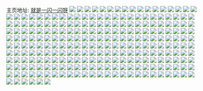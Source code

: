 主页地址: [就是一闪一闪呀](https://weibo.com/u/2200563581) 
![](https://wx4.sinaimg.cn/mw2000/8329ef7dly1h2n3npn4r2j20wi0nejxf.jpg) 
![](https://wx4.sinaimg.cn/mw2000/8329ef7dly1gvu57hcpphj20u01407l1.jpg) 
![](https://wx4.sinaimg.cn/mw2000/8329ef7dly1gvu57fq4q8j20u0140tok.jpg) 
![](https://wx4.sinaimg.cn/mw2000/8329ef7dly1gvu57j2r15j20v80tyn63.jpg) 
![](https://wx4.sinaimg.cn/mw2000/8329ef7dly1gvu57qcznkj23402c0kjo.jpg) 
![](https://wx4.sinaimg.cn/mw2000/8329ef7dly1gvu57tc7b2j23402c0b2c.jpg) 
![](https://wx4.sinaimg.cn/mw2000/8329ef7dly1gvu57vyf0sj23402c07wk.jpg) 
![](https://wx4.sinaimg.cn/mw2000/002oVl6Zly1gvqg3okpjsj61o02807wi02.jpg) 
![](https://wx4.sinaimg.cn/mw2000/002oVl6Zly1gvqg3jn5brj63402c04qs02.jpg) 
![](https://wx4.sinaimg.cn/mw2000/002oVl6Zly1gvqg3r324rj63402c0qv702.jpg) 
![](https://wx4.sinaimg.cn/mw2000/8329ef7dly1gv03w99ehcj22c032ie83.jpg) 
![](https://wx4.sinaimg.cn/mw2000/002oVl6Zly1gv03wbx9ogj62c0340hdu02.jpg) 
![](https://wx4.sinaimg.cn/mw2000/002oVl6Zly1gv03wejs5qj63402c01kz02.jpg) 
![](https://wx4.sinaimg.cn/mw2000/8329ef7dly1gv03whdg73j23402c0hdv.jpg) 
![](https://wx4.sinaimg.cn/mw2000/8329ef7dly1gtrzr7spnpj23402c0u0z.jpg) 
![](https://wx4.sinaimg.cn/mw2000/8329ef7dly1gtr0biey3xj22c02v8npe.jpg) 
![](https://wx4.sinaimg.cn/mw2000/8329ef7dly1gtr0bnt7t3j22c02v8hdu.jpg) 
![](https://wx4.sinaimg.cn/mw2000/8329ef7dly1gtgp7uiskfj22c03401kz.jpg) 
![](https://wx4.sinaimg.cn/mw2000/8329ef7dly1gtfe2wzel9j22c02c0kjl.jpg) 
![](https://wx4.sinaimg.cn/mw2000/8329ef7dly1gtfe2y4qzfj22c02c0npd.jpg) 
![](https://wx4.sinaimg.cn/mw2000/8329ef7dly1gtf01bfr4sj20bi069gmb.jpg) 
![](https://wx4.sinaimg.cn/mw2000/8329ef7dly1gtecodyptmj22c02c0kjm.jpg) 
![](https://wx4.sinaimg.cn/mw2000/8329ef7dly1gtecnkhbwnj22c02c0x6q.jpg) 
![](https://wx4.sinaimg.cn/mw2000/8329ef7dly1gtc1z4cl52j22c02c07wi.jpg) 
![](https://wx4.sinaimg.cn/mw2000/8329ef7dly1gtc264x4caj22c02c0kjl.jpg) 
![](https://wx4.sinaimg.cn/mw2000/8329ef7dly1gtc266w5lzj22c02awx6p.jpg) 
![](https://wx4.sinaimg.cn/mw2000/8329ef7dly1gt9t7vz2qkj20u00u045u.jpg) 
![](https://wx4.sinaimg.cn/mw2000/8329ef7dly1gt9t7x4mfhj20u00u0wom.jpg) 
![](https://wx4.sinaimg.cn/mw2000/8329ef7dly1gt9t8o0xa9j20u0140ann.jpg) 
![](https://wx4.sinaimg.cn/mw2000/8329ef7dly1gt8kr5y1x2j20u00u0qhb.jpg) 
![](https://wx4.sinaimg.cn/mw2000/8329ef7dly1gt8kjmvgkuj20u00u0nbo.jpg) 
![](https://wx4.sinaimg.cn/mw2000/8329ef7dly1gt8j2788i5j20u00u0n5w.jpg) 
![](https://wx4.sinaimg.cn/mw2000/8329ef7dly1gt8j40pva9j20u00u0wmo.jpg) 
![](https://wx4.sinaimg.cn/mw2000/8329ef7dly1gsospyc8iaj22c02c0e83.jpg) 
![](https://wx4.sinaimg.cn/mw2000/8329ef7dly1gsospvf0d1j22c02c0qv6.jpg) 
![](https://wx4.sinaimg.cn/mw2000/8329ef7dly1gsosq1pu92j22c03404qs.jpg) 
![](https://wx4.sinaimg.cn/mw2000/8329ef7dly1gpxdaw6wsgj20n01ds4qu.jpg) 
![](https://wx4.sinaimg.cn/mw2000/8329ef7dly1geqnyk7xdnj21o0280npe.jpg) 
![](https://wx4.sinaimg.cn/mw2000/8329ef7dly1geqnyj156ij21o0280u0y.jpg) 
![](https://wx4.sinaimg.cn/mw2000/8329ef7dly1geqnyl4a38j21o02807wi.jpg) 
![](https://wx4.sinaimg.cn/mw2000/8329ef7dly1geqnymmd1gj21o0280qv9.jpg) 
![](https://wx4.sinaimg.cn/mw2000/8329ef7dly1ge248gstlxj21400u01ky.jpg) 
![](https://wx4.sinaimg.cn/mw2000/8329ef7dly1ge248hjut9j21400u0x6p.jpg) 
![](https://wx4.sinaimg.cn/mw2000/8329ef7dly1ge248fzcfaj225s1mcx6p.jpg) 
![](https://wx4.sinaimg.cn/mw2000/8329ef7dly1ge248kwcc3j20u0140e81.jpg) 
![](https://wx4.sinaimg.cn/mw2000/8329ef7dly1ge24fn102vj21ho1zkhdy.jpg) 
![](https://wx4.sinaimg.cn/mw2000/8329ef7dly1ge248jd9v9j20u01407wi.jpg) 
![](https://wx4.sinaimg.cn/mw2000/8329ef7dly1ge24owl3a6j21400u04qq.jpg) 
![](https://wx4.sinaimg.cn/mw2000/8329ef7dly1ge24oppgpsj21400u0qv6.jpg) 
![](https://wx4.sinaimg.cn/mw2000/8329ef7dly1ge24ooc3ebj20u00minla.jpg) 
![](https://wx4.sinaimg.cn/mw2000/8329ef7dly1gdzcvwvvbhj20u00u0npd.jpg) 
![](https://wx4.sinaimg.cn/mw2000/8329ef7dly1gdzcvyfqttj20u00u0qv5.jpg) 
![](https://wx4.sinaimg.cn/mw2000/8329ef7dly1gdzcvvoi9ij20u00u0qv5.jpg) 
![](https://wx4.sinaimg.cn/mw2000/8329ef7dly1gdzcw0cgg6j20u00u07wh.jpg) 
![](https://wx4.sinaimg.cn/mw2000/8329ef7dly1gdzcw2fuiyj20u00u0qv5.jpg) 
![](https://wx4.sinaimg.cn/mw2000/8329ef7dly1gdzcw3n10dj20u00u0npd.jpg) 
![](https://wx4.sinaimg.cn/mw2000/8329ef7dly1gd0imb5nchj22c02c01ky.jpg) 
![](https://wx4.sinaimg.cn/mw2000/8329ef7dly1gd0imbrq28j20u00u0afk.jpg) 
![](https://wx4.sinaimg.cn/mw2000/8329ef7dly1gczdf1vm5wj22c02c04qq.jpg) 
![](https://wx4.sinaimg.cn/mw2000/8329ef7dly1gczdf3bvm3j22c02c07wi.jpg) 
![](https://wx4.sinaimg.cn/mw2000/8329ef7dly1gczezk95j5j20u00usar4.jpg) 
![](https://wx4.sinaimg.cn/mw2000/8329ef7dly1gcttbm8m1rj20nz0lxq54.jpg) 
![](https://wx4.sinaimg.cn/mw2000/8329ef7dgy1gcr7gspwvnj21o01wtb29.jpg) 
![](https://wx4.sinaimg.cn/mw2000/8329ef7dgy1gcr7gw4nqcj22c02vl7wi.jpg) 
![](https://wx4.sinaimg.cn/mw2000/8329ef7dgy1gcr7gy9b2jj22bc2bckjl.jpg) 
![](https://wx4.sinaimg.cn/mw2000/8329ef7dgy1gc8lkk1x5uj20u00u07wh.jpg) 
![](https://wx4.sinaimg.cn/mw2000/8329ef7dgy1gc8lm2k02qj21o0280npd.jpg) 
![](https://wx4.sinaimg.cn/mw2000/8329ef7dgy1gc8lljt6ntj21o0280qv5.jpg) 
![](https://wx4.sinaimg.cn/mw2000/8329ef7dly1gbw93log97j20u0140e81.jpg) 
![](https://wx4.sinaimg.cn/mw2000/8329ef7dly1gbw925kim9j20u00u00z9.jpg) 
![](https://wx4.sinaimg.cn/mw2000/8329ef7dly1gbqdn0qga9j20u00u0b1n.jpg) 
![](https://wx4.sinaimg.cn/mw2000/8329ef7dly1gbqdmvyptgj20u00u07wh.jpg) 
![](https://wx4.sinaimg.cn/mw2000/8329ef7dly1gbqdn6k9zgj20u00u0e81.jpg) 
![](https://wx4.sinaimg.cn/mw2000/8329ef7dly1gbk6b1m5xej20u01407wh.jpg) 
![](https://wx4.sinaimg.cn/mw2000/8329ef7dly1gbj4epglybj22c03407wj.jpg) 
![](https://wx4.sinaimg.cn/mw2000/8329ef7dly1gbj4hs7phwj23402c0e82.jpg) 
![](https://wx4.sinaimg.cn/mw2000/8329ef7dly1gbj4if3zwtj23402c0b2a.jpg) 
![](https://wx4.sinaimg.cn/mw2000/8329ef7dly1gbj4dw8au9j22c02c0hdu.jpg) 
![](https://wx4.sinaimg.cn/mw2000/8329ef7dly1gbh9r4fxuwj20u00u0hdt.jpg) 
![](https://wx4.sinaimg.cn/mw2000/8329ef7dly1gbi6dlsysvj20n0164n13.jpg) 
![](https://wx4.sinaimg.cn/mw2000/8329ef7dly1gbi6dm9ocdj20n0174dke.jpg) 
![](https://wx4.sinaimg.cn/mw2000/8329ef7dly1gbdlrgm2osj20se13zhdt.jpg) 
![](https://wx4.sinaimg.cn/mw2000/8329ef7dly1gbbio8kqcmj22402tcb2d.jpg) 
![](https://wx4.sinaimg.cn/mw2000/8329ef7dly1gau3yztyn3j20u00u0qv5.jpg) 
![](https://wx4.sinaimg.cn/mw2000/8329ef7dly1gau3z3spxcj20u00u0npd.jpg) 
![](https://wx4.sinaimg.cn/mw2000/8329ef7dly1gau391jpjlj20u00zsb29.jpg) 
![](https://wx4.sinaimg.cn/mw2000/8329ef7dly1gardyerc9tj21o0280npd.jpg) 
![](https://wx4.sinaimg.cn/mw2000/8329ef7dly1gapg6jnqedj20u0140qv5.jpg) 
![](https://wx4.sinaimg.cn/mw2000/8329ef7dly1gapg6levm0j22402tc1l3.jpg) 
![](https://wx4.sinaimg.cn/mw2000/8329ef7dly1gapg6pd6jdj20u0140qv5.jpg) 
![](https://wx4.sinaimg.cn/mw2000/8329ef7dly1gamvmiffqxj20u00u0qp6.jpg) 
![](https://wx4.sinaimg.cn/mw2000/8329ef7dly1ga9wv1liluj20u00u07wh.jpg) 
![](https://wx4.sinaimg.cn/mw2000/8329ef7dly1ga5fdtoz78j21400u07wh.jpg) 
![](https://wx4.sinaimg.cn/mw2000/8329ef7dly1ga46b5ta1uj20u00u0e81.jpg) 
![](https://wx4.sinaimg.cn/mw2000/8329ef7dly1ga0r43b9ipj20u00u0e81.jpg) 
![](https://wx4.sinaimg.cn/mw2000/8329ef7dly1ga0r2hnipuj21o0280b2a.jpg) 
![](https://wx4.sinaimg.cn/mw2000/8329ef7dly1ga0r3mnam5j20u01401ky.jpg) 
![](https://wx4.sinaimg.cn/mw2000/8329ef7dly1ga0snuboa4j20u0140u0x.jpg) 
![](https://wx4.sinaimg.cn/mw2000/8329ef7dly1ga0r2bsouij22c02c0u0y.jpg) 
![](https://wx4.sinaimg.cn/mw2000/8329ef7dly1ga0wzl2mwuj21400u01ky.jpg) 
![](https://wx4.sinaimg.cn/mw2000/8329ef7dly1g9v6q1kyhfj20n01ds49z.jpg) 
![](https://wx4.sinaimg.cn/mw2000/8329ef7dly1g9v6oiaswgj20u00u0kjl.jpg) 
![](https://wx4.sinaimg.cn/mw2000/8329ef7dly1g9v6oiz2a6j20u00u07wh.jpg) 
![](https://wx4.sinaimg.cn/mw2000/8329ef7dly1g9pcdyjxg3j20u00u0ki6.jpg) 
![](https://wx4.sinaimg.cn/mw2000/8329ef7dly1g9f2yt818pj20u00u04qp.jpg) 
![](https://wx4.sinaimg.cn/mw2000/8329ef7dly1g9f30i9jizj20u00u04qa.jpg) 
![](https://wx4.sinaimg.cn/mw2000/8329ef7dgy1g9clfepqbtj20u00u0e7e.jpg) 
![](https://wx4.sinaimg.cn/mw2000/8329ef7dly1g9cgl4mkkrj20u00u0b29.jpg) 
![](https://wx4.sinaimg.cn/mw2000/8329ef7dgy1g991ja85vuj20u00u0e81.jpg) 
![](https://wx4.sinaimg.cn/mw2000/8329ef7dgy1g991je3dj4j20u00u01kx.jpg) 
![](https://wx4.sinaimg.cn/mw2000/8329ef7dgy1g991jifi8ij20u00u0e81.jpg) 
![](https://wx4.sinaimg.cn/mw2000/8329ef7dgy1g9951djzadj22c02c0kjl.jpg) 
![](https://wx4.sinaimg.cn/mw2000/8329ef7dgy1g98ab6m08bj20u00u07fe.jpg) 
![](https://wx4.sinaimg.cn/mw2000/8329ef7dgy1g95yz03ex9j20u00u07wh.jpg) 
![](https://wx4.sinaimg.cn/mw2000/8329ef7dgy1g95lvioiiuj20u00u0kjl.jpg) 
![](https://wx4.sinaimg.cn/mw2000/8329ef7dgy1g95lwftmwyj20u00u0kjl.jpg) 
![](https://wx4.sinaimg.cn/mw2000/8329ef7dly1g6s0p3wmuwj20u00u0e81.jpg) 
![](https://wx4.sinaimg.cn/mw2000/8329ef7dly1g6im2dd9fzj21420ty1c4.jpg) 
![](https://wx4.sinaimg.cn/mw2000/8329ef7dly1g6im1f375fj213w0tyq8y.jpg) 
![](https://wx4.sinaimg.cn/mw2000/b10c1bc2ly1g6fg8oohphj206o06o749.jpg) 
![](https://wx4.sinaimg.cn/mw2000/8329ef7dly1g6fr4tbqnaj20n01dse83.jpg) 
![](https://wx4.sinaimg.cn/mw2000/8329ef7dly1g6fr4x7fkdj20n01dse83.jpg) 
![](https://wx4.sinaimg.cn/mw2000/8329ef7dly1g6emq346zyj20n00ps0ts.jpg) 
![](https://wx4.sinaimg.cn/mw2000/8329ef7dly1g6emq3ie79j20u00u0ahb.jpg) 
![](https://wx4.sinaimg.cn/mw2000/8329ef7dly1g662mmrobij20u00u01kx.jpg) 
![](https://wx4.sinaimg.cn/mw2000/8329ef7dly1g5s5x9p4frj20ty1127wh.jpg) 
![](https://wx4.sinaimg.cn/mw2000/8329ef7dly1g14iczqow4j22c02c0hdv.jpg) 
![](https://wx4.sinaimg.cn/mw2000/8329ef7dly1g14hwq8l5qj22c02c0kjm.jpg) 
![](https://wx4.sinaimg.cn/mw2000/8329ef7dgy1g0prb9ew1pj22c02c0e82.jpg) 
![](https://wx4.sinaimg.cn/mw2000/8329ef7dgy1g0prbmkcz6j22c02c0b2a.jpg) 
![](https://wx4.sinaimg.cn/mw2000/8329ef7dgy1g0przje6ytj22c02c0x6p.jpg) 
![](https://wx4.sinaimg.cn/mw2000/8329ef7dly1g0l5gsy65xj22m41kdkjl.jpg) 
![](https://wx4.sinaimg.cn/mw2000/8329ef7dgy1fz529mwaejj21o027vkjl.jpg) 
![](https://wx4.sinaimg.cn/mw2000/8329ef7dgy1fz529oq9a1j21o027ve81.jpg) 
![](https://wx4.sinaimg.cn/mw2000/8329ef7dgy1fz529q5y55j21o01o04qp.jpg) 
![](https://wx4.sinaimg.cn/mw2000/8329ef7dgy1fz529k0y4yj21o027vkjl.jpg) 
![](https://wx4.sinaimg.cn/mw2000/8329ef7dgy1fz529rukmrj21o027ve81.jpg) 
![](https://wx4.sinaimg.cn/mw2000/8329ef7dgy1fz529tmx1lj21nn1vg7wh.jpg) 
![](https://wx4.sinaimg.cn/mw2000/8329ef7dgy1fyox5i2ppkj20qo0k2h6x.jpg) 
![](https://wx4.sinaimg.cn/mw2000/8329ef7dgy1fyop0zfad2j20u00z47dp.jpg) 
![](https://wx4.sinaimg.cn/mw2000/8329ef7dgy1fyop11384qj20tb0z7k13.jpg) 
![](https://wx4.sinaimg.cn/mw2000/8329ef7dgy1fyop6ec18bj20r80xktil.jpg) 
![](https://wx4.sinaimg.cn/mw2000/8329ef7dgy1fyop6ezey7j20u00zdqdq.jpg) 
![](https://wx4.sinaimg.cn/mw2000/8329ef7dgy1fyop6fernaj20u00zawqn.jpg) 
![](https://wx4.sinaimg.cn/mw2000/8329ef7dgy1fyop6dor0hj22c02c0qv5.jpg) 
![](https://wx4.sinaimg.cn/mw2000/8329ef7dgy1fyhltcohdsj20qo0hs1kx.jpg) 
![](https://wx4.sinaimg.cn/mw2000/8329ef7dgy1fyhltdl3eqj20qo0qo7wh.jpg) 
![](https://wx4.sinaimg.cn/mw2000/8329ef7dly1fy7k82ldvcj22c02c0qv5.jpg) 
![](https://wx4.sinaimg.cn/mw2000/8329ef7dly1fy7k83vgbdj22c02c0hdt.jpg) 
![](https://wx4.sinaimg.cn/mw2000/8329ef7dly1fy7k85sxu2j22c02c0u0x.jpg) 
![](https://wx4.sinaimg.cn/mw2000/8329ef7dly1fy7k88w37aj21hf1z41l1.jpg) 
![](https://wx4.sinaimg.cn/mw2000/8329ef7dgy1fy1x1phbl3j23402c0x6r.jpg) 
![](https://wx4.sinaimg.cn/mw2000/8329ef7dgy1fy1x1s9ijpj22c02c0x6p.jpg) 
![](https://wx4.sinaimg.cn/mw2000/8329ef7dgy1fy1x1xgdmfj21o01xpu0z.jpg) 
![](https://wx4.sinaimg.cn/mw2000/8329ef7dgy1fy1x1k8a4dj21o01y97wk.jpg) 
![](https://wx4.sinaimg.cn/mw2000/8329ef7dgy1fy1x1z03rrj21kg1x51kx.jpg) 
![](https://wx4.sinaimg.cn/mw2000/8329ef7dgy1fy1x24qvtpj21o01yz1l0.jpg) 
![](https://wx4.sinaimg.cn/mw2000/8329ef7dgy1fxvs3u1daaj20qo0qokil.jpg) 
![](https://wx4.sinaimg.cn/mw2000/8329ef7dly1fxtaafco0yj21hf1pae84.jpg) 
![](https://wx4.sinaimg.cn/mw2000/8329ef7dly1fxtaagn2dvj20wp1l1kjm.jpg) 
![](https://wx4.sinaimg.cn/mw2000/8329ef7dly1fxtaaj4p7dj218t1btx6q.jpg) 
![](https://wx4.sinaimg.cn/mw2000/8329ef7dly1fxtaac4kxoj21hf1bckjn.jpg) 
![](https://wx4.sinaimg.cn/mw2000/8329ef7dly1fxtaaklwo2j21hf1hfe83.jpg) 
![](https://wx4.sinaimg.cn/mw2000/8329ef7dly1fxtaalzcq3j21fv1qc1l0.jpg) 
![](https://wx4.sinaimg.cn/mw2000/8329ef7dgy1fxqe9u3iqmj20qo0qo128.jpg) 
![](https://wx4.sinaimg.cn/mw2000/8329ef7dgy1fxqe9uoe4ij20qo0rk4qp.jpg) 
![](https://wx4.sinaimg.cn/mw2000/8329ef7dgy1fxqe9v84bjj20qo0ri4qp.jpg) 
![](https://wx4.sinaimg.cn/mw2000/8329ef7dgy1fxqe9w3q7vj20qo0ri1kx.jpg) 
![](https://wx4.sinaimg.cn/mw2000/8329ef7dgy1fxj3ybil8bj20qo0qo7wh.jpg) 
![](https://wx4.sinaimg.cn/mw2000/8329ef7dgy1fxh4zxd649j22c020iqv5.jpg) 
![](https://wx4.sinaimg.cn/mw2000/8329ef7dgy1fxh4zzijxtj22ac1v3hdt.jpg) 
![](https://wx4.sinaimg.cn/mw2000/8329ef7dgy1fxh500l059j22b2241hdt.jpg) 
![](https://wx4.sinaimg.cn/mw2000/8329ef7dgy1fx7xpboqdmj21sg2ds1ky.jpg) 
![](https://wx4.sinaimg.cn/mw2000/8329ef7dgy1fx7xpctal3j21sg2ds1ky.jpg) 
![](https://wx4.sinaimg.cn/mw2000/8329ef7dgy1fx7xpdte0cj21sg2dsx6p.jpg) 
![](https://wx4.sinaimg.cn/mw2000/8329ef7dgy1fx7xpergdnj21sg2dsx6p.jpg) 
![](https://wx4.sinaimg.cn/mw2000/8329ef7dgy1fx7xpfmy1sj21sg2dsx6p.jpg) 
![](https://wx4.sinaimg.cn/mw2000/8329ef7dgy1fx7xpab31uj21nv27qe81.jpg) 
![](https://wx4.sinaimg.cn/mw2000/8329ef7dgy1fwz7pfjm8pj20qi0f5q3z.jpg) 
![](https://wx4.sinaimg.cn/mw2000/8329ef7dgy1fwtjdpfzzoj217619gqfz.jpg) 
![](https://wx4.sinaimg.cn/mw2000/8329ef7dgy1fwtjdnddgkj22b627mkjl.jpg) 
![](https://wx4.sinaimg.cn/mw2000/8329ef7dgy1fwbexggkddj20qo0e6aci.jpg) 
![](https://wx4.sinaimg.cn/mw2000/8329ef7dgy1fw4anilviij22c02c01kx.jpg) 
![](https://wx4.sinaimg.cn/mw2000/8329ef7dgy1fw4arkwxpgj20u00u0myr.jpg) 
![](https://wx4.sinaimg.cn/mw2000/8329ef7dly1fw2vmwg959j22c02c0kjl.jpg) 
![](https://wx4.sinaimg.cn/mw2000/8329ef7dly1fvsownk5loj22191jpnpd.jpg) 
![](https://wx4.sinaimg.cn/mw2000/8329ef7dly1fvsowl11c1j223k1m6u0x.jpg) 
![](https://wx4.sinaimg.cn/mw2000/8329ef7dly1fvsowrqnykj225u1vsnpe.jpg) 
![](https://wx4.sinaimg.cn/mw2000/8329ef7dgy1fva7n703vmj22c02c0hdt.jpg) 
![](https://wx4.sinaimg.cn/mw2000/8329ef7dgy1fv6tofi6bkj22b31vc4qw.jpg) 
![](https://wx4.sinaimg.cn/mw2000/8329ef7dgy1fuwog511ffj20qo0k0asv.jpg) 
![](https://wx4.sinaimg.cn/mw2000/8329ef7dgy1fuwolxag12j20qo0ok7qd.jpg) 
![](https://wx4.sinaimg.cn/mw2000/8329ef7dgy1fuwok3slzaj20qo0nge02.jpg) 
![](https://wx4.sinaimg.cn/mw2000/8329ef7dgy1fuwoi6e2jvj20h40ec3zt.jpg) 
![](https://wx4.sinaimg.cn/mw2000/8329ef7dgy1fuwdljv794j22c02c07wi.jpg) 
![](https://wx4.sinaimg.cn/mw2000/8329ef7dgy1fuipatp7s2j21gz1s11gw.jpg) 
![](https://wx4.sinaimg.cn/mw2000/8329ef7dgy1fuipdgnzj8j20ku0rs4hz.jpg) 
![](https://wx4.sinaimg.cn/mw2000/8329ef7dgy1fug8a4ib88j20va0vagxq.jpg) 
![](https://wx4.sinaimg.cn/mw2000/8329ef7dgy1fug8a3snyaj20va0va4aa.jpg) 
![](https://wx4.sinaimg.cn/mw2000/8329ef7dgy1fug8a53wm2j20qo0qotdv.jpg) 
![](https://wx4.sinaimg.cn/mw2000/8329ef7dly1fu4wgdrpfaj20qo0ts7wh.jpg) 
![](https://wx4.sinaimg.cn/mw2000/8329ef7dgy1fu083w6u21j20u00wkk05.jpg) 
![](https://wx4.sinaimg.cn/mw2000/8329ef7dgy1fu083wnzjcj20ps0ofjza.jpg) 
![](https://wx4.sinaimg.cn/mw2000/8329ef7dgy1fu083v8w2ij20ra0wd7g6.jpg) 
![](https://wx4.sinaimg.cn/mw2000/8329ef7dgy1fu083x5m19j20ty0tugyq.jpg) 
![](https://wx4.sinaimg.cn/mw2000/8329ef7dgy1fu083zs1xhj22c02c04qq.jpg) 
![](https://wx4.sinaimg.cn/mw2000/8329ef7dgy1fu084j5o18j21rj0yq7te.jpg) 
![](https://wx4.sinaimg.cn/mw2000/8329ef7dgy1ftzs6vvmlcj20gu0dl0tc.jpg) 
![](https://wx4.sinaimg.cn/mw2000/8329ef7dgy1ftbjf6sul8j20c807kmxi.jpg) 
![](https://wx4.sinaimg.cn/mw2000/8329ef7dgy1ft3tzxx85dj20xc18gu0x.jpg) 
![](https://wx4.sinaimg.cn/mw2000/8329ef7dgy1fss1vg4tqzj20qo0qo4l6.jpg) 
![](https://wx4.sinaimg.cn/mw2000/8329ef7dly1fsldzpu1ooj223l1s3nk5.jpg) 
![](https://wx4.sinaimg.cn/mw2000/8329ef7dgy1fsi1d6xwt9j21hf1z4x3y.jpg) 
![](https://wx4.sinaimg.cn/mw2000/8329ef7dgy1fsgj88zagrj20j60asjsa.jpg) 
![](https://wx4.sinaimg.cn/mw2000/8329ef7dly1fsffe3eul8j22c02c04qq.jpg) 
![](https://wx4.sinaimg.cn/mw2000/8329ef7dly1fsffe6zsx3j22c02c07wj.jpg) 
![](https://wx4.sinaimg.cn/mw2000/8329ef7dly1fsffe8bh5xj22c02c0e82.jpg) 
![](https://wx4.sinaimg.cn/mw2000/8329ef7dly1fsffg0hnfgj22c02c0qvc.jpg) 
![](https://wx4.sinaimg.cn/mw2000/8329ef7dly1fsfffz6dcuj22c02c01ky.jpg) 
![](https://wx4.sinaimg.cn/mw2000/8329ef7dly1fsffg24cblj22c022jx6p.jpg) 
![](https://wx4.sinaimg.cn/mw2000/8329ef7dly1fsd8ro2hzbj23402c01kz.jpg) 
![](https://wx4.sinaimg.cn/mw2000/8329ef7dgy1fsaq5cbdolj20qo0qoaxt.jpg) 
![](https://wx4.sinaimg.cn/mw2000/8329ef7dgy1fry0qzsh17j22c02c0qv5.jpg) 
![](https://wx4.sinaimg.cn/mw2000/8329ef7dgy1fry0r2hx0oj22c02c0kjl.jpg) 
![](https://wx4.sinaimg.cn/mw2000/8329ef7dgy1fry0r5ob6oj22c02c01ky.jpg) 
![](https://wx4.sinaimg.cn/mw2000/8329ef7dgy1fry0r98on5j21dw1eikjm.jpg) 
![](https://wx4.sinaimg.cn/mw2000/8329ef7dly1frx53bjvk1j22c02c01ky.jpg) 
![](https://wx4.sinaimg.cn/mw2000/8329ef7dgy1frnfz3aoimj20ku112hdu.jpg) 
![](https://wx4.sinaimg.cn/mw2000/8329ef7dgy1frnfzhfrdqj20ku112kjm.jpg) 
![](https://wx4.sinaimg.cn/mw2000/8329ef7dgy1frnfzfs1jlj20ku1121ky.jpg) 
![](https://wx4.sinaimg.cn/mw2000/8329ef7dgy1frnfzj855cj22c02c0e82.jpg) 
![](https://wx4.sinaimg.cn/mw2000/8329ef7dly1fr9rwp1fqij20ku112qhq.jpg) 
![](https://wx4.sinaimg.cn/mw2000/8329ef7dgy1fr1bgs6nqqj20ue0tywi8.jpg) 
![](https://wx4.sinaimg.cn/mw2000/8329ef7dgy1fqx4csu1m1j21o01kre83.jpg) 
![](https://wx4.sinaimg.cn/mw2000/8329ef7dgy1fqtv6ezdw1j22c0209x6x.jpg) 
![](https://wx4.sinaimg.cn/mw2000/8329ef7dgy1fqtj367izvj22c02c0hdt.jpg) 
![](https://wx4.sinaimg.cn/mw2000/8329ef7dly1fqbbenlqy2j20ku112x6p.jpg) 
![](https://wx4.sinaimg.cn/mw2000/8329ef7dly1fqbbes2b9gj20ku112tjy.jpg) 
![](https://wx4.sinaimg.cn/mw2000/8329ef7dly1fqbbeugqbej20ku112159.jpg) 
![](https://wx4.sinaimg.cn/mw2000/8329ef7dgy1fq6k3j91b7j21sg1sghdx.jpg) 
![](https://wx4.sinaimg.cn/mw2000/8329ef7dly1fq1sw3o57zj21e00s6u0x.jpg) 
![](https://wx4.sinaimg.cn/mw2000/8329ef7dgy1fq0q1oad1wj22c02c0x6p.jpg) 
![](https://wx4.sinaimg.cn/mw2000/8329ef7dly1fpzqrq6djbj20jg0gwacv.jpg) 
![](https://wx4.sinaimg.cn/mw2000/8329ef7dly1fpuxe2ru94j20qo0qo45n.jpg) 
![](https://wx4.sinaimg.cn/mw2000/8329ef7dly1fpqb9z07htj20qo0qo43d.jpg) 
![](https://wx4.sinaimg.cn/mw2000/8329ef7dly1fpqb9zieyvj20qo0qo778.jpg) 
![](https://wx4.sinaimg.cn/mw2000/8329ef7dgy1fpb0nrmy25j22c02c0hdt.jpg) 
![](https://wx4.sinaimg.cn/mw2000/8329ef7dgy1fp9cj204suj20qn17cn77.jpg) 
